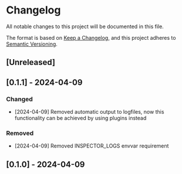 # Changelog

All notable changes to this project will be documented in this file.

The format is based on [Keep a Changelog](https://keepachangelog.com/en/1.1.0/),
and this project adheres to [Semantic Versioning](https://semver.org/spec/v2.0.0.html).

## [Unreleased]
## [0.1.1] - 2024-04-09

### Changed
- [2024-04-09] Removed automatic output to logfiles, now this functionality can be achieved by using plugins instead


### Removed
- [2024-04-09] Removed INSPECTOR_LOGS envvar requirement

## [0.1.0] - 2024-04-09